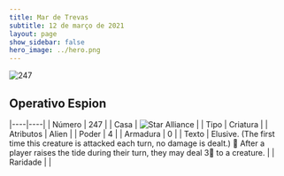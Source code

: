```yaml
---
title: Mar de Trevas
subtitle: 12 de março de 2021
layout: page
show_sidebar: false
hero_image: ../hero.png
---
```


![247](https://cdn.keyforgegame.com/media/card_front/pt/496_247_8PFJ3VJVQFVF_pt.png)

## Operativo Espion

|----|----|
| Número | 247 |
| Casa | ![Star Alliance](https://archonarcana.com/images/thumb/7/7d/Star_Alliance.png/22px-Star_Alliance.png "Aliança Estelar") |
| Tipo | Criatura |
| Atributos | Alien |
| Poder | 4 |
| Armadura | 0 |
| Texto | Elusive. (The first time this creature is attacked each turn, no damage is dealt.)   After a player raises the tide during their turn, they may deal 3 to a creature. |
| Raridade |  |
